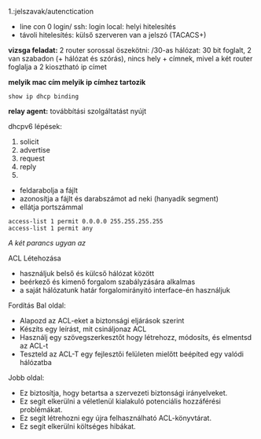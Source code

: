 

1.:jelszavak/autenctication
- line con 0 login/ ssh: login local: helyi hitelesítés
- távoli hitelesítés: külső szerveren van a jelszó (TACACS+)





**vizsga feladat:**
2 router sorossal öszekötni: /30-as hálózat: 30 bit foglalt, 2 van szabadon (+ hálózat és szórás), nincs hely + címnek, mivel a két router foglalja a 2 kiosztható ip címet


**melyik mac cím melyik ip címhez tartozik**
```
show ip dhcp binding
```

**relay agent:** továbbítási szolgáltatást nyújt


dhcpv6 lépések:
1. solicit
2. advertise
3. request
4. reply
5. 

- feldarabolja a fájlt
- azonosítja a fájlt és darabszámot ad neki (hanyadik segment)
- ellátja portszámmal



```
access-list 1 permit 0.0.0.0 255.255.255.255
access-list 1 permit any
```
*A két parancs ugyan az*


ACL Létehozása
- használjuk belső és külcső hálózat között
- beérkező és kimenő forgalom szabályzására alkalmas
- a saját hálózatunk határ forgalomirányitó interface-én használjuk


Fordítás
Bal oldal:
- Alapozd az ACL-eket a biztonsági eljárások szerint
- Készíts egy leírást, mit csináljonaz ACL
- Használj egy szövegszerkesztőt hogy létrehozz, módosíts, és elmentsd az ACL-t
- Teszteld az ACL-T egy fejlesztői felületen mielőtt beépíted egy valódi hálózatba

Jobb oldal:
- Ez biztosítja, hogy betartsa a szervezeti biztonsági irányelveket.
- Ez segít elkerülni a véletlenül kialakuló potenciális hozzáférési problémákat.
- Ez segít létrehozni egy újra felhasználható ACL-könyvtárat.
- Ez segít elkerülni költséges hibákat.





